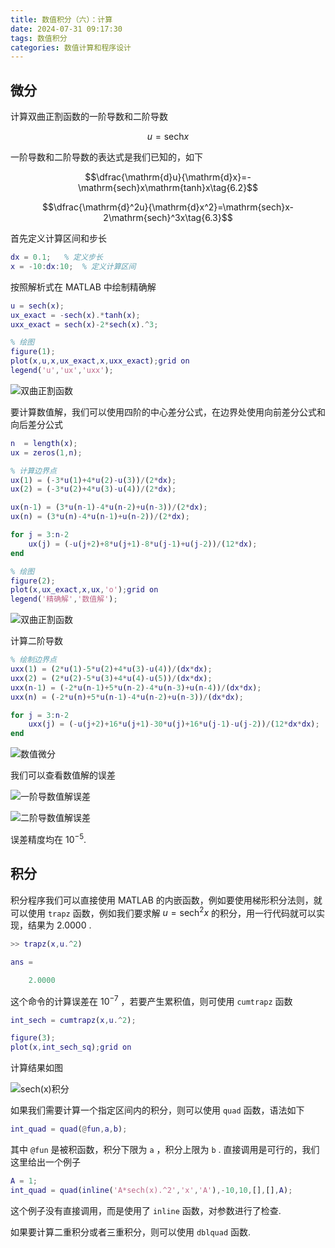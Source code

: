```yaml
---
title: 数值积分（六）：计算
date: 2024-07-31 09:17:30
tags: 数值积分
categories: 数值计算和程序设计
---
```

## 微分

计算双曲正割函数的一阶导数和二阶导数

$$u=\mathrm{sech}x\tag{6.1}$$

一阶导数和二阶导数的表达式是我们已知的，如下

$$\dfrac{\mathrm{d}u}{\mathrm{d}x}=-\mathrm{sech}x\mathrm{tanh}x\tag{6.2}$$

$$\dfrac{\mathrm{d}^2u}{\mathrm{d}x^2}=\mathrm{sech}x-2\mathrm{sech}^3x\tag{6.3}$$

首先定义计算区间和步长

```matlab
dx = 0.1;   % 定义步长
x = -10:dx:10;  % 定义计算区间
```

按照解析式在 MATLAB 中绘制精确解

```matlab
u = sech(x);
ux_exact = -sech(x).*tanh(x);
uxx_exact = sech(x)-2*sech(x).^3;

% 绘图
figure(1);
plot(x,u,x,ux_exact,x,uxx_exact);grid on
legend('u','ux','uxx');
```

![双曲正割函数](img/post6_fig1.svg)

要计算数值解，我们可以使用四阶的中心差分公式，在边界处使用向前差分公式和向后差分公式

```matlab
n  = length(x);
ux = zeros(1,n);

% 计算边界点
ux(1) = (-3*u(1)+4*u(2)-u(3))/(2*dx);
ux(2) = (-3*u(2)+4*u(3)-u(4))/(2*dx);

ux(n-1) = (3*u(n-1)-4*u(n-2)+u(n-3))/(2*dx);
ux(n) = (3*u(n)-4*u(n-1)+u(n-2))/(2*dx);

for j = 3:n-2
    ux(j) = (-u(j+2)+8*u(j+1)-8*u(j-1)+u(j-2))/(12*dx);
end

% 绘图
figure(2);
plot(x,ux_exact,x,ux,'o');grid on
legend('精确解','数值解');
```

![双曲正割函数](img/post6_fig2.svg)

计算二阶导数

```matlab
% 绘制边界点
uxx(1) = (2*u(1)-5*u(2)+4*u(3)-u(4))/(dx*dx);
uxx(2) = (2*u(2)-5*u(3)+4*u(4)-u(5))/(dx*dx);
uxx(n-1) = (-2*u(n-1)+5*u(n-2)-4*u(n-3)+u(n-4))/(dx*dx);
uxx(n) = (-2*u(n)+5*u(n-1)-4*u(n-2)+u(n-3))/(dx*dx);

for j = 3:n-2
    uxx(j) = (-u(j+2)+16*u(j+1)-30*u(j)+16*u(j-1)-u(j-2))/(12*dx*dx);
end
```

![数值微分](img/post6_fig3.svg)

我们可以查看数值解的误差

![一阶导数值解误差](img/post6_fig4.svg)

![二阶导数值解误差](img/post6_fig5.svg)

误差精度均在 $10^{-5}$.

## 积分

积分程序我们可以直接使用 MATLAB 的内嵌函数，例如要使用梯形积分法则，就可以使用 `trapz` 函数，例如我们要求解 $u=\mathrm{sech}^2x$ 的积分，用一行代码就可以实现，结果为 2.0000 .

```matlab
>> trapz(x,u.^2)

ans =

    2.0000

```
这个命令的计算误差在 $10^{-7}$ ，若要产生累积值，则可使用 `cumtrapz` 函数

```matlab
int_sech = cumtrapz(x,u.^2);

figure(3);
plot(x,int_sech_sq);grid on
```
计算结果如图

![sech(x)积分](img\post6_fig6.svg)

如果我们需要计算一个指定区间内的积分，则可以使用 `quad` 函数，语法如下

```matlab
int_quad = quad(@fun,a,b);
```

其中 `@fun` 是被积函数，积分下限为 `a` ，积分上限为 `b` . 直接调用是可行的，我们这里给出一个例子

```matlab
A = 1;
int_quad = quad(inline('A*sech(x).^2','x','A'),-10,10,[],[],A);
```

这个例子没有直接调用，而是使用了 `inline` 函数，对参数进行了检查.

如果要计算二重积分或者三重积分，则可以使用 `dblquad` 函数.
